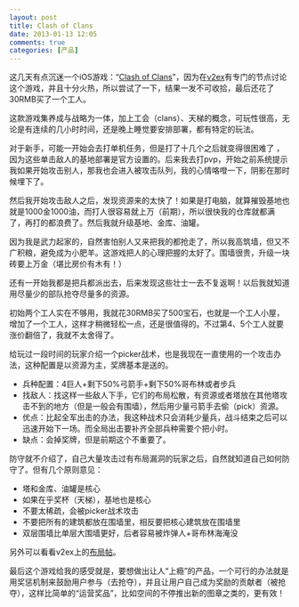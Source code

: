 ```yaml
---
layout: post
title: Clash of Clans
date: 2013-01-13 12:05
comments: true
categories: [产品]
---
```


这几天有点沉迷一个iOS游戏：“[Clash of Clans](https://itunes.apple.com/cn/app/clash-of-clans/id529479190?mt=8)”，因为在[v2ex](http://www.v2ex.com/go/coc)有专门的节点讨论这个游戏，并且十分火热，所以尝试了一下，结果一发不可收拾，最后还花了30RMB买了一个工人。

这款游戏集养成与战略为一体，加上工会（clans）、天梯的概念，可玩性很高，无论是有连续的几小时时间，还是晚上睡觉要安排部署，都有特定的玩法。

对于新手，可能一开始会去打单机任务，但是打了十几个之后就变得很困难了 ，因为这些单击敌人的基地部署是官方设置的。后来我去打pvp，开始之前系统提示我如果开始攻击别人，那我也会进入被攻击队列，我的心情咯噔一下，阴影在那时候埋下了。

然后我开始攻击敌人之后，发现资源来的太快了！如果是打电脑，就算摧毁基地也就是1000金1000油，而打人很容易就上万（前期），所以很快我的仓库就都满了，再打的都浪费了。然后我就升级基地、金库、油罐。

因为我是武力起家的，自然害怕别人又来把我的都抢走了，所以我高筑墙，但又不广积粮，避免成为小肥羊。这游戏把人的心理把握的太好了。围墙很贵，升级一块砖要上万金（堪比房价有木有！）

还有一开始我都是把兵都派出去，后来发现这些壮士一去不复返啊！以后我就知道用尽量少的部队抢夺尽量多的资源。

初始两个工人实在不够用，我就花30RMB买了500宝石，也就是一个工人小屋，增加了一个工人，这样才稍微轻松一点，还是很值得的。不过第4、5个工人就要涨价翻倍了，我就不太舍得了。

给玩过一段时间的玩家介绍一个picker战术，也是我现在一直使用的一个攻击办法，这种配置是以资源为主，奖牌基本是送的。

* 兵种配置：4巨人+剩下50%弓箭手+剩下50%哥布林或者步兵
* 找敌人：找这样一些敌人下手，它们的布局松散，有资源或者塔放在其他塔攻击不到的地方（但是一般会有围墙），然后用少量弓箭手去偷（pick）资源。
* 优点：比起全军出击的办法，我这种战术只会消耗少量兵，战斗结束之后可以迅速开始下一场。而全局出击要补齐全部兵种需要个把小时。
* 缺点：会掉奖牌，但是前期这个不重要了。

防守就不介绍了，自己大量攻击过有布局漏洞的玩家之后，自然就知道自己如何防守了。但有几个原则意见：

* 塔和金库、油罐是核心
* 如果在乎奖杯（天梯），基地也是核心
* 不要太稀疏，会被picker战术攻击
* 不要把所有的建筑都放在围墙里，相反要把核心建筑放在围墙里
* 双层围墙比单层大围墙更好，后者容易被炸弹人+哥布林海淹没

另外可以看看v2ex上的[布局帖](http://www.v2ex.com/t/57287#reply56)。

最后这个游戏给我的感受就是，要想做出让人“上瘾”的产品，一个可行的办法就是用奖惩机制来鼓励用户参与（去抢夺），并且让用户自己成为奖励的贡献者（被抢夺），这样比简单的“运营奖品”，比如空间的不停推出新的图章之类的，更有效！